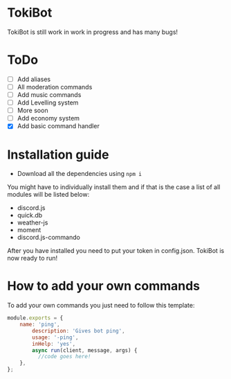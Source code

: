 # TokiBot

TokiBot is still work in work in progress and has many bugs!

# ToDo

- [ ] Add aliases
- [ ] All moderation commands
- [ ] Add music commands
- [ ] Add Levelling system
- [ ] More soon
- [ ] Add economy system
- [x] Add basic command handler

# Installation guide

- Download all the dependencies using ```npm i``` 

You might have to individually install them and if that is the case a list of all modules will be listed below:

- discord.js
- quick.db
- weather-js
- moment
- discord.js-commando

After you have installed you need to put your token in config.json.
TokiBot is now ready to run!

# How to add your own commands
To add your own commands you just need to follow this template:
```js
module.exports = {
	name: 'ping',
        description: 'Gives bot ping',
        usage: '-ping',
        inHelp: 'yes',
        async run(client, message, args) {
          //code goes here!
	},
};
```

